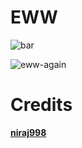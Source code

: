 # EWW 
<!-- ![eww](https://user-images.githubusercontent.com/72156551/153015496-6111b2c9-4f68-4999-a62e-b85273a926e0.gif) -->
<img src="https://github.com/saimoomedits/eww-widgets/blob/main/eww.gif"  alt="bar"/><br/></h3>

![eww-again](https://user-images.githubusercontent.com/72156551/153015524-00e97b37-6af2-412b-92a2-bf092c2fc5ae.png)


# Credits
**[niraj998](https://github.com/niraj998)**
